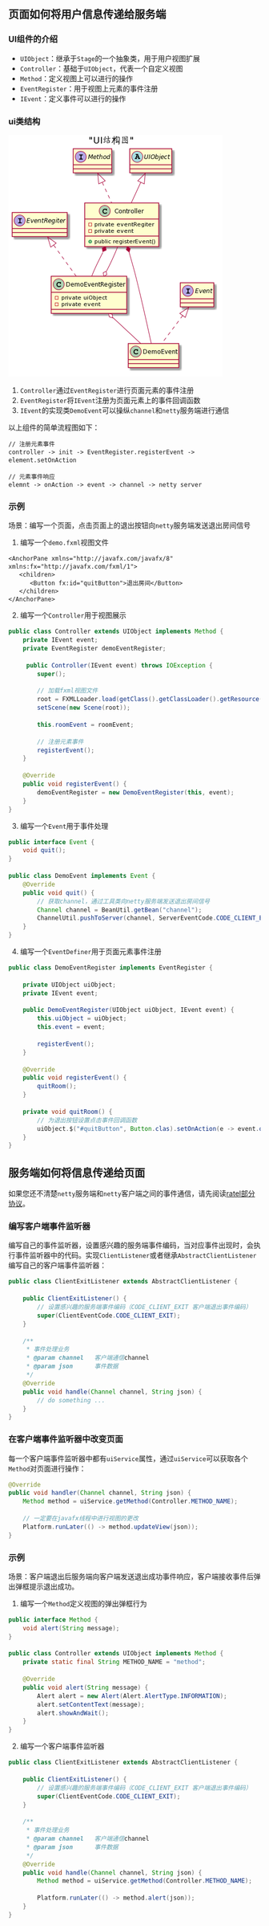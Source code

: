 ## 页面如何将用户信息传递给服务端
### UI组件的介绍
* `UIObject`：继承于`Stage`的一个抽象类，用于用户视图扩展
* `Controller`：基础于`UIObject`，代表一个自定义视图
* `Method`：定义视图上可以进行的操作
* `EventRegister`：用于视图上元素的事件注册
* `IEvent`：定义事件可以进行的操作

### ui类结构
![ui类结构UML图](images/ui-class-struct.png)  
1. `Controller`通过`EventRegister`进行页面元素的事件注册  
2. `EventRegister`将`IEvent`注册为页面元素上的事件回调函数
3. `IEvent`的实现类`DemoEvent`可以操纵`channel`和`netty`服务端进行通信

以上组件的简单流程图如下：  
```
// 注册元素事件
controller -> init -> EventRegister.registerEvent -> element.setOnAction
  
// 元素事件响应
elemnt -> onAction -> event -> channel -> netty server
```

### 示例
场景：编写一个页面，点击页面上的退出按钮向`netty`服务端发送退出房间信号  
  
1. 编写一个`demo.fxml`视图文件
```fxml
<AnchorPane xmlns="http://javafx.com/javafx/8" xmlns:fx="http://javafx.com/fxml/1">
   <children>
      <Button fx:id="quitButton">退出房间</Button>
   </children>
</AnchorPane>    
```
2. 编写一个`Controller`用于视图展示
```java
public class Controller extends UIObject implements Method {
    private IEvent event;
    private EventRegister demoEventRegister;

     public Controller(IEvent event) throws IOException {
        super();

        // 加载fxml视图文件
        root = FXMLLoader.load(getClass().getClassLoader().getResource("demo.fxml"));
        setScene(new Scene(root));

        this.roomEvent = roomEvent;

        // 注册元素事件
        registerEvent();
    }
    
    @Override
    public void registerEvent() {
        demoEventRegister = new DemoEventRegister(this, event);
    }
}
```  
3. 编写一个`Event`用于事件处理
```java
public interface Event {
    void quit();
}

public class DemoEvent implements Event {
    @Override
    public void quit() {
        // 获取channel，通过工具类向netty服务端发送退出房间信号
        Channel channel = BeanUtil.getBean("channel");
        ChannelUtil.pushToServer(channel, ServerEventCode.CODE_CLIENT_EXIT, null);
    }
}
```  
4. 编写一个`EventDefiner`用于页面元素事件注册
```java
public class DemoEventRegister implements EventRegister {

    private UIObject uiObject;
    private IEvent event;

    public DemoEventRegister(UIObject uiObject, IEvent event) {
        this.uiObject = uiObject;
        this.event = event;

        registerEvent();
    }

    @Override
    public void registerEvent() {
        quitRoom();
    }
    
    private void quitRoom() {
        // 为退出按钮设置点击事件回调函数
        uiObject.$("#quitButton", Button.clas).setOnAction(e -> event.quit());
    }
}
```

## 服务端如何将信息传递给页面
如果您还不清楚`netty`服务端和`netty`客户端之间的事件通信，请先阅读[ratel部分协议](https://github.com/ainilili/ratel/blob/master/PROTOCO_CN.md)。  

### 编写客户端事件监听器
编写自己的事件监听器，设置感兴趣的服务端事件编码，当对应事件出现时，会执行事件监听器中的代码。实现`ClientListener`或者继承`AbstractClientListener`编写自己的客户端事件监听器：
```java
public class ClientExitListener extends AbstractClientListener {

    public ClientExitListener() {
        // 设置感兴趣的服务端事件编码（CODE_CLIENT_EXIT 客户端退出事件编码）
        super(ClientEventCode.CODE_CLIENT_EXIT);
    }

    /**
     * 事件处理业务
     * @param channel   客户端通信channel
     * @param json      事件数据
     */
    @Override
    public void handle(Channel channel, String json) {
        // do something ...
    }
}
```

### 在客户端事件监听器中改变页面
每一个客户端事件监听器中都有`uiService`属性，通过`uiService`可以获取各个`Method`对页面进行操作：
```java
@Override
public void handler(Channel channel, String json) {
    Method method = uiService.getMethod(Controller.METHOD_NAME);
    
    // 一定要在javafx线程中进行视图的更改
    Platform.runLater(() -> method.updateView(json));
}
```

### 示例  
场景：客户端退出后服务端向客户端发送退出成功事件响应，客户端接收事件后弹出弹框提示退出成功。
1. 编写一个`Method`定义视图的弹出弹框行为
```java
public interface Method {
    void alert(String message);
}

public class Controller extends UIObject implements Method {
    private static final String METHOD_NAME = "method";

    @Override
    public void alert(String message) {
        Alert alert = new Alert(Alert.AlertType.INFORMATION);
        alert.setContentText(message);
        alert.showAndWait();
    } 
}
```
2. 编写一个客户端事件监听器
```java
public class ClientExitListener extends AbstractClientListener {

    public ClientExitListener() {
        // 设置感兴趣的服务端事件编码（CODE_CLIENT_EXIT 客户端退出事件编码）
        super(ClientEventCode.CODE_CLIENT_EXIT);
    }

    /**
     * 事件处理业务
     * @param channel   客户端通信channel
     * @param json      事件数据
     */
    @Override
    public void handle(Channel channel, String json) {
        Method method = uiService.getMethod(Controller.METHOD_NAME);
        
        Platform.runLater(() -> method.alert(json));
    }
}
```